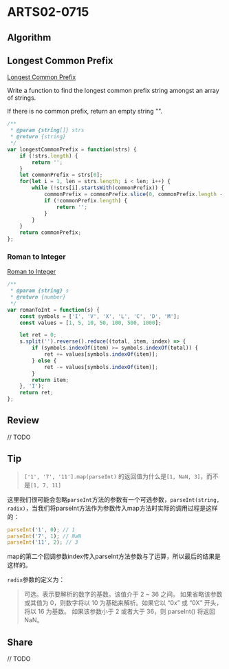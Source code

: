 # ARTS02-0715

## Algorithm

## Longest Common Prefix

[Longest Common Prefix](https://leetcode-cn.com/problems/longest-common-prefix/)

Write a function to find the longest common prefix string amongst an array of strings.

If there is no common prefix, return an empty string "".

```javascript
/**
 * @param {string[]} strs
 * @return {string}
 */
var longestCommonPrefix = function(strs) {
    if (!strs.length) {
        return '';
    }
    let commonPrefix = strs[0];
    for(let i = 1, len = strs.length; i < len; i++) {
        while (!strs[i].startsWith(commonPrefix)) {
            commonPrefix = commonPrefix.slice(0, commonPrefix.length - 1);
            if (!commonPrefix.length) {
                return '';
            }
        }
    }
    return commonPrefix;
};
```

### Roman to Integer

[Roman to Integer](https://leetcode-cn.com/problems/roman-to-integer/)

```javascript
/**
 * @param {string} s
 * @return {number}
 */
var romanToInt = function(s) {
    const symbols = ['I', 'V', 'X', 'L', 'C', 'D', 'M'];
    const values = [1, 5, 10, 50, 100, 500, 1000];

    let ret = 0;
    s.split('').reverse().reduce((total, item, index) => {
        if (symbols.indexOf(item) >= symbols.indexOf(total)) {
            ret += values[symbols.indexOf(item)];
        } else {
            ret -= values[symbols.indexOf(item)];
        }
        return item;
    }, 'I');
    return ret;
};
```

## Review

// TODO

## Tip

> `['1', '7', '11'].map(parseInt)` 的返回值为什么是`[1, NaN, 3]`，而不是`[1, 7, 11]`

这里我们很可能会忽略`parseInt`方法的参数有一个可选参数，`parseInt(string, radix)`，当我们将parseInt方法作为参数传入map方法时实际的调用过程是这样的：

```javascript
parseInt('1', 0); // 1
parseInt('7', 1); // NaN
parseInt('11', 2); // 3
```

map的第二个回调参数index传入parseInt方法参数与了运算，所以最后的结果是这样的。

`radix`参数的定义为：

> 可选。表示要解析的数字的基数。该值介于 2 ~ 36 之间。
如果省略该参数或其值为 0，则数字将以 10 为基础来解析。如果它以 “0x” 或 “0X” 开头，将以 16 为基数。
如果该参数小于 2 或者大于 36，则 parseInt() 将返回 NaN。

## Share

// TODO
